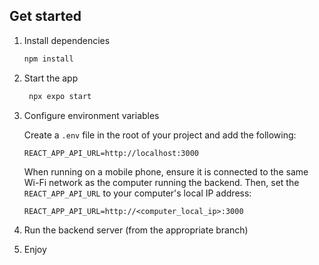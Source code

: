 ## Get started

1. Install dependencies

   ```bash
   npm install
   ```

2. Start the app

   ```bash
    npx expo start
   ```

3. Configure environment variables

   Create a `.env` file in the root of your project and add the following:

   ```plaintext
   REACT_APP_API_URL=http://localhost:3000
   ```

   When running on a mobile phone, ensure it is connected to the same Wi-Fi network as the computer running the backend. Then, set the `REACT_APP_API_URL` to your computer's local IP address:

   ```plaintext
   REACT_APP_API_URL=http://<computer_local_ip>:3000
   ```

4. Run the backend server (from the appropriate branch)

5. Enjoy
